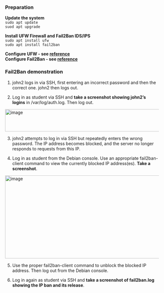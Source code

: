 

### Preparation

**Update the system**   
`sudo apt update`  
`suod apt upgrade`  

**Install UFW Firewall and Fail2Ban IDS/IPS**  
`sudo apt install ufw`  
`sudo apt install fail2ban`  

**Configure UFW  - see [reference](ws4b.md#ufw)**  
**Configure Fail2Ban - see [reference](ws4b.md#fail2ban)**  

### Fail2Ban demonstration  
1. john2 logs in via SSH, first entering an incorrect password and then the correct one. john2 then logs out.

2. Log in as student via SSH and **take a screenshot showing john2’s logins** in /var/log/auth.log. Then log out. 
<img width="1596" height="73" alt="image" src="https://github.com/user-attachments/assets/d0a9e903-1a3f-4cbe-83b6-b7f29ee66814" />


3. john2 attempts to log in via SSH but repeatedly enters the wrong password. The IP address becomes blocked, and the server no longer responds to requests from this IP.

4. Log in as student from the Debian console. Use an appropriate fail2ban-client command to view the currently blocked IP address(es). **Take a screenshot**.  
<img width="626" height="272" alt="image" src="https://github.com/user-attachments/assets/3fe98735-38eb-45c6-8519-81387848ee0a" />


5. Use the proper fail2ban-client command to unblock the blocked IP address. Then log out from the Debian console.

6. Log in again as student via SSH and **take a screenshot of fail2ban.log showing the IP ban and its release**.

